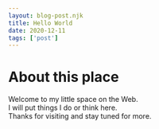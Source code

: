 ```yaml
--- 
layout: blog-post.njk
title: Hello World
date: 2020-12-11
tags: ['post'] 
--- 
```

# About this place

Welcome to my little space on the Web.  
I will put things I do or think here.  
Thanks for visiting and stay tuned for more.